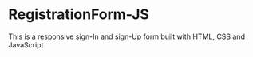 # RegistrationForm-JS
This is a responsive sign-In and sign-Up form built with HTML, CSS and JavaScript
